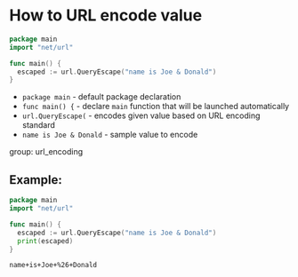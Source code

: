 # How to URL encode value

```go
package main
import "net/url"

func main() {
  escaped := url.QueryEscape("name is Joe & Donald")
}
```

- `package main` - default package declaration
- `func main() {` - declare `main` function that will be launched automatically
- `url.QueryEscape(` - encodes given value based on URL encoding standard
- `name is Joe & Donald` - sample value to encode

group: url_encoding

## Example: 
```go
package main
import "net/url"

func main() {
  escaped := url.QueryEscape("name is Joe & Donald")
  print(escaped)
}
```
```
name+is+Joe+%26+Donald
```

